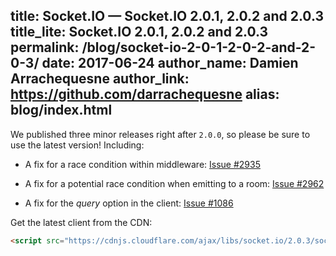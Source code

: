 title: Socket.IO  —  Socket.IO 2.0.1, 2.0.2 and 2.0.3
title_lite: Socket.IO 2.0.1, 2.0.2 and 2.0.3
permalink: /blog/socket-io-2-0-1-2-0-2-and-2-0-3/
date: 2017-06-24
author_name: Damien Arrachequesne
author_link: https://github.com/darrachequesne
alias: blog/index.html
---

We published three minor releases right after `2.0.0`, so please be sure to use the latest version! Including:

- A fix for a race condition within middleware: [Issue #2935](https://github.com/socketio/socket.io/issues/2935)

- A fix for a potential race condition when emitting to a room: [Issue #2962](https://github.com/socketio/socket.io/issues/2962)

- A fix for the *query* option in the client: [Issue #1086](https://github.com/socketio/socket.io-client/issues/1086)

Get the latest client from the CDN:

```html
<script src="https://cdnjs.cloudflare.com/ajax/libs/socket.io/2.0.3/socket.io.js"></script>
```
